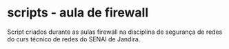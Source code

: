 # scripts - aula de firewall
Script criados durante as aulas firewall na disciplina de segurança de redes do curs técnico de redes do SENAI de Jandira.
